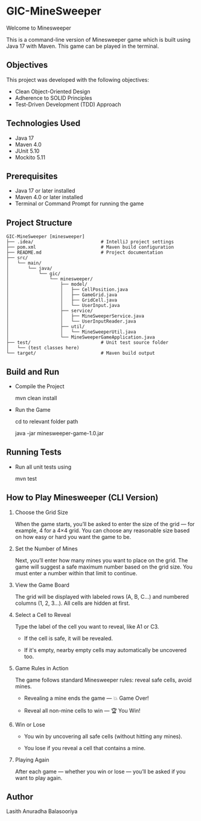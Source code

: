 # GIC-MineSweeper
Welcome to Minesweeper

This is a command-line version of Minesweeper game which is built using Java 17 with Maven. This game can be played in the terminal.

Objectives
----------
This project was developed with the following objectives:
- Clean Object-Oriented Design
- Adherence to SOLID Principles
- Test-Driven Development (TDD) Approach

Technologies Used
-----------------
- Java 17
- Maven 4.0
- JUnit 5.10
- Mockito 5.11

Prerequisites
-------------
- Java 17 or later installed
- Maven 4.0 or later installed
- Terminal or Command Prompt for running the game

Project Structure
-----------------

```text
GIC-MineSweeper [minesweeper]
├── .idea/                         # IntelliJ project settings
├── pom.xml                        # Maven build configuration
├── README.md                      # Project documentation
├── src/
│   └── main/
│       └── java/
│           └── gic/
│               └── minesweeper/
│                   ├── model/
│                   │   ├── CellPosition.java
│                   │   ├── GameGrid.java
│                   │   ├── GridCell.java
│                   │   └── UserInput.java
│                   ├── service/
│                   │   ├── MineSweeperService.java
│                   │   └── UserInputReader.java
│                   ├── util/
│                   │   └── MineSweeperUtil.java   
│                   └── MineSweeperGameApplication.java
├── test/                          # Unit test source folder
│   └── (test classes here)
└── target/                        # Maven build output
``` 

Build and Run
-------------
- Compile the Project

	mvn clean install
 
- Run the Game

    cd to relevant folder path

    java -jar minesweeper-game-1.0.jar
 
Running Tests
-------------
- Run all unit tests using

	mvn test


How to Play Minesweeper (CLI Version)
-------------------------------------

1. Choose the Grid Size

	When the game starts, you’ll be asked to enter the size of the grid — for example, 4 for a 4×4 grid. You can choose any reasonable size based on how easy or hard you want the game to be.

2. Set the Number of Mines

	Next, you’ll enter how many mines you want to place on the grid. The game will suggest a safe maximum number based on the grid size. You must enter a number within that limit to continue.

3. View the Game Board

	The grid will be displayed with labeled rows (A, B, C...) and numbered columns (1, 2, 3...). All cells are hidden at first.

4. Select a Cell to Reveal

	Type the label of the cell you want to reveal, like A1 or C3.
	- If the cell is safe, it will be revealed.

	- If it's empty, nearby empty cells may automatically be uncovered too.

5. Game Rules in Action

	The game follows standard Minesweeper rules: reveal safe cells, avoid mines.

	- Revealing a mine ends the game — 💥 Game Over!

	- Reveal all non-mine cells to win — 🏆 You Win!

6. Win or Lose

	- You win by uncovering all safe cells (without hitting any mines).

	- You lose if you reveal a cell that contains a mine.
	
7. Playing Again

	After each game — whether you win or lose — you’ll be asked if you want to play again.

Author
------
Lasith Anuradha Balasooriya